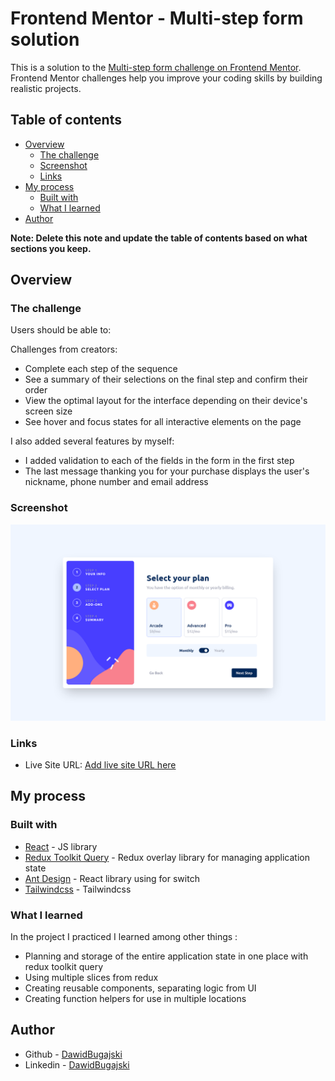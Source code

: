 # Frontend Mentor - Multi-step form solution

This is a solution to the [Multi-step form challenge on Frontend Mentor](https://www.frontendmentor.io/challenges/multistep-form-YVAnSdqQBJ). Frontend Mentor challenges help you improve your coding skills by building realistic projects.

## Table of contents

- [Overview](#overview)
  - [The challenge](#the-challenge)
  - [Screenshot](#screenshot)
  - [Links](#links)
- [My process](#my-process)
  - [Built with](#built-with)
  - [What I learned](#what-i-learned)
- [Author](#author)

**Note: Delete this note and update the table of contents based on what sections you keep.**

## Overview

### The challenge

Users should be able to:

Challenges from creators:

- Complete each step of the sequence
- See a summary of their selections on the final step and confirm their order
- View the optimal layout for the interface depending on their device's screen size
- See hover and focus states for all interactive elements on the page

I also added several features by myself:

- I added validation to each of the fields in the form in the first step
- The last message thanking you for your purchase displays the user's nickname, phone number and email address

### Screenshot

![](./src/assets/views/page.png)

### Links

- Live Site URL: [Add live site URL here](https://dawidbugajski.github.io/FakeJustJoin/)

## My process

### Built with

- [React](https://reactjs.org/) - JS library
- [Redux Toolkit Query](https://redux-toolkit.js.org/) - Redux overlay library for managing application state
- [Ant Design](https://ant.design/) - React library using for switch
- [Tailwindcss](https://tailwindcss.com/) - Tailwindcss

### What I learned

In the project I practiced I learned among other things :

- Planning and storage of the entire application state in one place with redux toolkit query
- Using multiple slices from redux
- Creating reusable components, separating logic from UI
- Creating function helpers for use in multiple locations

## Author

- Github - [DawidBugajski](https://github.com/DawidBugajski)
- Linkedin - [DawidBugajski](https://www.linkedin.com/in/dawid-bugajski-1bb01519b/)

